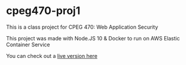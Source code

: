 # cpeg470-proj1
This is a class project for CPEG 470: Web Application Security

This project was made with Node.JS 10 & Docker to run on AWS Elastic Container Service

You can check out a [live version here](https://twist.theofleck.com)

